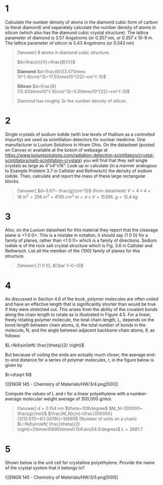 # 1

Calculate the number density of atoms in the diamond cubic form of carbon (a literal diamond) and separately calculate the number density of atoms in silicon (which also has the diamond cubic crystal structure). The lattice parameter of diamond is 3.57 Angstroms (or 0.357 nm, or 0.357 x 10-9 m. The lattice parameter of silicon is 5.43 Angstroms (or 0.543 nm)

> [!answer]
> 8 atoms in diamond cubic structure.
> 
> $d=\frac{n}{V}=\frac{8}{V}$
> 
> **Diamond**
> $d=\frac{8}{(3.57\times 10^{-8}cm)^3}=17.5\times10^{22}~cm^{-3}$
> 
> **Silicon**
> $d=\frac{8}{(5.43\times10^{-8}cm)^3}=5.0\times10^{22}~cm^{-3}$
> 
> Diamond has roughly 3x the number density of silicon.

# 2

Single crystals of sodium iodide (with low levels of thallium as a controlled impurity) are used as scintillation detectors for nuclear medicine. One manufacturer is Luxium Solutions in Hiram Ohio. On the datasheet (posted on Canvas or available at the botom of webpage at https://www.luxiumsolutions.com/radiation-detection-scintillators/crystal-scintillators/naitl-scintillation-crystals) you will find that they sell single crystals as large as 4”x4”x16”. Look up or calculate (in a manner analogous to Example Problem 3.7 in Callister and Rethwisch) the density of sodium iodide. Then, calculate and report the mass of these large rectangular blocks.

> [!answer]
> $d=3.67~ \frac{g}{cm^3}$ (from datasheet)
> $V=4\times 4\times 16~ in^3=256~ in^3=4195~ cm^3$
> $m=d\times V=15396. ~g=15.4~kg$

# 3

Also, on the Luxium datasheet for this material they report that the cleavage plane is <1 0 0>. This is a mistake in notation, it should say {1 0 0} for a family of planes, rather than <1 0 0> which is a family of directions. Sodium iodide is of the rock salt crystal structure which is Fig. 3.6 in Callister and Rethwisch. List all the member of the {100} family of planes for this structure.

> [!answer]
> $[1~0~0]$, $[\bar 1~0~0]$

# 4

As discussed in Section 4.6 of the book, polymer molecules are often coiled and have an effective length that is significantly shorter than would be true if they were stretched out. This arises from the ability of the covalent bonds along the chain length to rotate as is illustrated in Figure 4.5. For a linear, freely rotating polymer molecule, the total chain length, L, depends on the bond length between chain atoms, d, the total number of bonds in the molecule, N, and the angle between adjacent backbone chain atoms, 𝜃, as follows:

$L=Nd\sin\left( \frac{\theta}{2} \right)$

But because of coiling the ends are actually much closer, the average end-to-end distance for a series of polymer molecules, r, in the figure below is given by

$r=d\sqrt N$

![[ENGR 145 - Chemistry of Materials/HW/3/4.png|500]]

Compute the values of L and r for a linear polyethylene with a number-average molecular weight average of 300,000 g/mol.

> [!answer]
> $d=0.154~nm$
> $\theta=109\degree$
> $M_N=300000~ \frac{g}{mol}$
> $\frac{M_N}{m}=\frac{300000}{2(12.011)+4(1.0079)}=10695$ (Number of units on a chain)
> $L=Nd\sin\left( \frac{\theta}{2} \right)=2\times10695\times0.154\sin(54.5\degree)$
> $L=2681.7$

# 5

Shown below is the unit cell for crystalline polyethylene. Provide the name of the crystal system that it belongs to?

![[ENGR 145 - Chemistry of Materials/HW/3/5.png|500]]